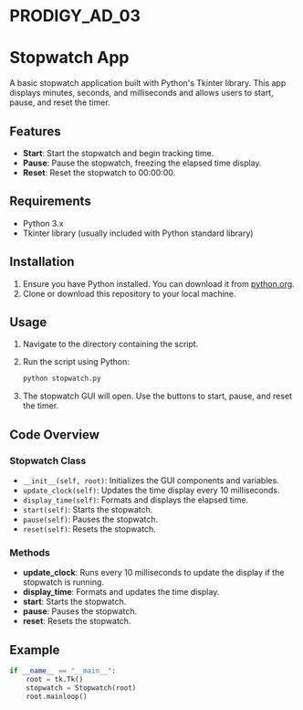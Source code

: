 # PRODIGY_AD_03

# Stopwatch App

A basic stopwatch application built with Python's Tkinter library. This app displays minutes, seconds, and milliseconds and allows users to start, pause, and reset the timer.

## Features

- **Start**: Start the stopwatch and begin tracking time.
- **Pause**: Pause the stopwatch, freezing the elapsed time display.
- **Reset**: Reset the stopwatch to 00:00:00.

## Requirements

- Python 3.x
- Tkinter library (usually included with Python standard library)

## Installation

1. Ensure you have Python installed. You can download it from [python.org](https://www.python.org/downloads/).
2. Clone or download this repository to your local machine.

## Usage

1. Navigate to the directory containing the script.
2. Run the script using Python:

    ```bash
    python stopwatch.py
    ```

3. The stopwatch GUI will open. Use the buttons to start, pause, and reset the timer.

## Code Overview

### Stopwatch Class

- `__init__(self, root)`: Initializes the GUI components and variables.
- `update_clock(self)`: Updates the time display every 10 milliseconds.
- `display_time(self)`: Formats and displays the elapsed time.
- `start(self)`: Starts the stopwatch.
- `pause(self)`: Pauses the stopwatch.
- `reset(self)`: Resets the stopwatch.

### Methods

- **update_clock**: Runs every 10 milliseconds to update the display if the stopwatch is running.
- **display_time**: Formats and updates the time display.
- **start**: Starts the stopwatch.
- **pause**: Pauses the stopwatch.
- **reset**: Resets the stopwatch.

## Example

```python
if __name__ == "__main__":
    root = tk.Tk()
    stopwatch = Stopwatch(root)
    root.mainloop()
